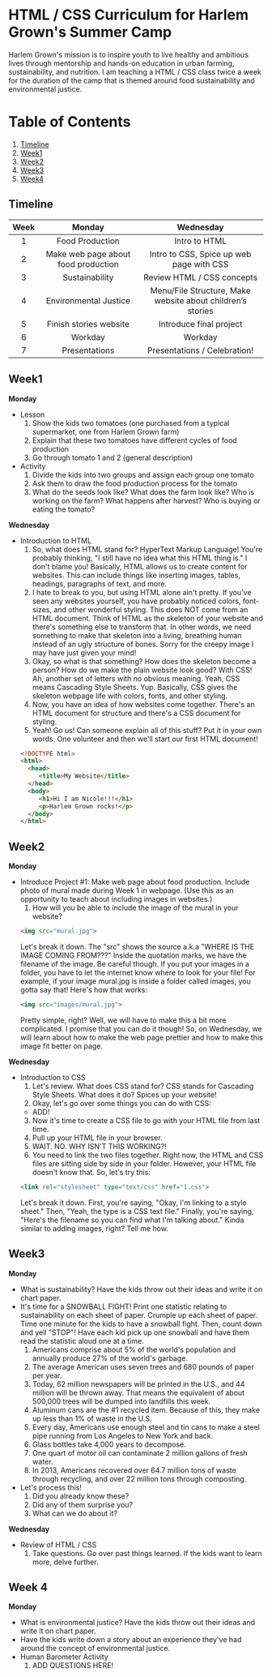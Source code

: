 # HTML / CSS Curriculum for Harlem Grown's Summer Camp
Harlem Grown's mission is to inspire youth to live healthy and ambitious lives through mentorship and hands-on education in urban farming, sustainability, and nutrition.
I am teaching a HTML / CSS class twice a week for the duration of the camp that is themed around food sustainability and environmental justice.
# Table of Contents
1. [Timeline](#timeline)
2. [Week1](#week1)
3. [Week2](#week2)
4. [Week3](#week3)
5. [Week4](#week4)

## Timeline
| Week        | Monday           | Wednesday  |
| :-------------: |:-------------:| :-----:|
| 1      | Food Production | Intro to HTML |
| 2      | Make web page about food production      |   Intro to CSS, Spice up web page with CSS |
| 3 | Sustainability      |    Review HTML / CSS concepts |
| 4 | Environmental Justice      |    Menu/File Structure, Make website about children’s stories |
| 5 | Finish stories website      |    Introduce final project |
| 6 | Workday      |    Workday |
| 7 | Presentations      |    Presentations / Celebration! |

## Week1
**Monday**
* Lesson
	1. Show the kids two tomatoes (one purchased from a typical supermarket, one from Harlem Grown farm)
	2. Explain that these two tomatoes have different cycles of food production
	3.  Go through tomato 1 and 2 (general description) 
* Activity
	1. Divide the kids into two groups and assign each group one tomato
	2. Ask them to draw the food production process for the tomato
	3. What do the seeds look like? What does the farm look like? Who is working on the farm? What happens after harvest? Who is buying or eating the tomato?

**Wednesday**
* Introduction to HTML
  1. So, what does HTML stand for? HyperText Markup Language! You're probably thinking, "I still have no idea what this HTML thing is." I don't blame you! Basically, HTML allows us to create content for websites. This can include things like inserting images, tables, headings, paragraphs of text, and more.
  2. I hate to break to you, but using HTML alone ain't pretty. If you've seen any websites yourself, you have probably noticed colors, font-sizes, and other wonderful styling. This does NOT come from an HTML document. Think of HTML as the skeleton of your website and there's something else to transform that. In other words, we need something to make that skeleton into a living, breathing human instead of an ugly structure of bones. Sorry for the creepy image I may have just given your mind!
  3. Okay, so what is that something? How does the skeleton become a person? How do we make the plain website look good? With CSS! Ah, another set of letters with no obvious meaning. Yeah, CSS means Cascading Style Sheets. Yup. Basically, CSS gives the skeleton webpage life with colors, fonts, and other styling.
  4. Now, you have an idea of how websites come together. There's an HTML document for structure and there's a CSS document for styling.
  5. Yeah! Go us! Can someone explain all of this stuff? Put it in your own words. One volunteer and then we'll start our first HTML document!
  ```html
  <!DOCTYPE html>
  <html> 
	<head>
	   <title>My Website</title>
	</head>
	<body>
	   <h1>Hi I am Nicole!!!</h1>
	   <p>Harlem Grown rocks!</p>		
	</body> 
  </html>
  ```
## Week2
**Monday**
* Introduce Project #1: Make web page about food production. Include photo of mural made during Week 1 in webpage.  (Use this as an opportunity to teach about including images in websites.)
  1. How will you be able to include the image of the mural in your website?
  ```html
  <img src="mural.jpg">
  ```
  Let's break it down. The "src" shows the source a.k.a "WHERE IS THE IMAGE COMING FROM???" Inside the quotation marks, we have the filename of the image. Be careful though. If you put your images in a folder, you have to let the internet know where to look for your file!
  For example, if your image mural.jpg is inside a folder called images, you gotta say that! Here's how that works:
  ```html
  <img src="images/mural.jpg">
  ```
  Pretty simple, right? Well, we will have to make this a bit more complicated. I promise that you can do it though! So, on Wednesday, we will learn about how to make the web page prettier and how to make this image fit better on page.
  
**Wednesday**
* Introduction to CSS
  1. Let's review. What does CSS stand for? CSS stands for Cascading Style Sheets. What does it do? Spices up your website!
  2. Okay, let's go over some things you can do with CSS:
  * ADD!
  3. Now it's time to create a CSS file to go with your HTML file from last time.
  4. Pull up your HTML file in your browser.
  5. WAIT. NO. WHY ISN'T THIS WORKING?!
  6. You need to link the two files together. Right now, the HTML and CSS files are sitting side by side in your folder. However, your HTML file doesn't know that. So, let's try this:
  ```html
  <link rel="stylesheet" type="text/css" href="1.css">
  ```
  Let's break it down. First, you're saying, "Okay, I'm linking to a style sheet." Then, "Yeah, the type is a CSS text file." Finally, you're saying, "Here's the filename so you can find what I'm talking about." Kinda similar to adding images, right? Tell me how.

## Week3
**Monday**
* What is sustainability?  Have the kids throw out their ideas and write it on chart paper.
* It's time for a SNOWBALL FIGHT! Print one statistic relating to sustainability on each sheet of paper. Crumple up each sheet of paper. Time one minute for the kids to have a snowball fight. Then, count down and yell "STOP"! Have each kid pick up one snowball and have them read the statistic aloud one at a time.
  1. Americans comprise about 5% of the world's population and annually produce 27% of the world's garbage.
  2. The average American uses seven trees and 680 pounds of paper per year.
  3. Today, 62 million newspapers will be printed in the U.S., and 44 million will be thrown away. That means the equivalent of about 500,000 trees will be dumped into landfills this week.
  4. Aluminum cans are the #1 recycled item. Because of this, they make up less than 1% of waste in the U.S.
  5. Every day, Americans use enough steel and tin cans to make a steel pipe running from Los Angeles to New York and back.
  6. Glass bottles take 4,000 years to decompose.
  7. One quart of motor oil can contaminate 2 million gallons of fresh water.
  8. In 2013, Americans recovered over 64.7 million tons of waste through recycling, and over 22 million tons through composting.
* Let's process this!
  1. Did you already know these?
  2. Did any of them surprise you?
  3. What can we do about it?

**Wednesday**
* Review of HTML / CSS
  1. Take questions. Go over past things learned. If the kids want to learn more, delve further.

## Week 4
**Monday**
* What is environmental justice? Have the kids throw out their ideas and write it on chart paper.
* Have the kids write down a story about an experience they've had around the concept of environmental justice.
* Human Barometer Activity
  1. ADD QUESTIONS HERE! 
